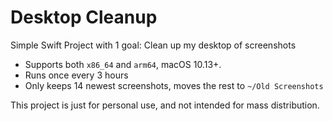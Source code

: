 # Desktop Cleanup

Simple Swift Project with 1 goal: Clean up my desktop of screenshots

* Supports both `x86_64` and `arm64`, macOS 10.13+.
* Runs once every 3 hours
* Only keeps 14 newest screenshots, moves the rest to `~/Old Screenshots`

This project is just for personal use, and not intended for mass distribution.